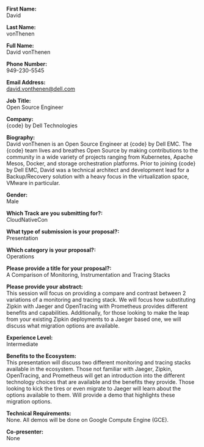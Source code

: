 **First Name:**  
David

**Last Name:**  
vonThenen

**Full Name:**  
David vonThenen

**Phone Number:**  
949-230-5545

**Email Address:**  
david.vonthenen@dell.com

**Job Title:**  
Open Source Engineer

**Company:**  
{code} by Dell Technologies

**Biography:**  
David vonThenen is an Open Source Engineer at {code} by Dell EMC. The {code} team lives and breathes Open Source by making contributions to the community in a wide variety of projects ranging from Kubernetes, Apache Mesos, Docker, and storage orchestration platforms. Prior to joining {code} by Dell EMC, David was a technical architect and development lead for a Backup/Recovery solution with a heavy focus in the virtualization space, VMware in particular.

**Gender:**  
Male

**Which Track are you submitting for?:**  
CloudNativeCon

**What type of submission is your proposal?:**  
Presentation

**Which category is your proposal?:**  
Operations

**Please provide a title for your proposal?:**  
A Comparison of Monitoring, Instrumentation and Tracing Stacks

**Please provide your abstract:**  
This session will focus on providing a compare and contrast between 2 variations of a monitoring and tracing stack. We will focus how substituting Zipkin with Jaeger and OpenTracing with Prometheus provides different benefits and capabilities. Additionally, for those looking to make the leap from your existing Zipkin deployments to a Jaeger based one, we will discuss what migration options are available.

**Experience Level:**  
Intermediate

**Benefits to the Ecosystem:**  
This presentation will discuss two different monitoring and tracing stacks available in the ecosystem. Those not familiar with Jaeger, Zipkin, OpenTracing, and Prometheus will get an introduction into the different technology choices that are available and the benefits they provide. Those looking to kick the tires or even migrate to Jaeger will learn about the options available to them. Will provide a demo that highlights these migration options.

**Technical Requirements:**  
None. All demos will be done on Google Compute Engine (GCE).

**Co-presenter:**  
None
